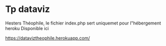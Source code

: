 # Tp dataviz 

Hesters Théophile, le fichier index.php sert uniquemet pour l"hébergement heroku
Disponible ici 

https://dataviztheophile.herokuapp.com/
